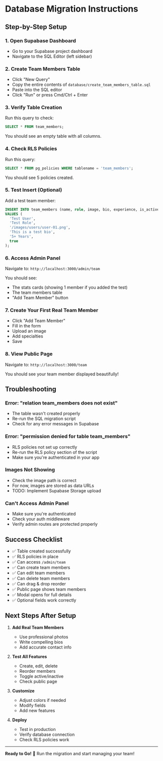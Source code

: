 # Database Migration Instructions

## Step-by-Step Setup

### 1. Open Supabase Dashboard

- Go to your Supabase project dashboard
- Navigate to the SQL Editor (left sidebar)

### 2. Create Team Members Table

- Click "New Query"
- Copy the entire contents of `database/create_team_members_table.sql`
- Paste into the SQL editor
- Click "Run" or press Cmd/Ctrl + Enter

### 3. Verify Table Creation

Run this query to check:

```sql
SELECT * FROM team_members;
```

You should see an empty table with all columns.

### 4. Check RLS Policies

Run this query:

```sql
SELECT * FROM pg_policies WHERE tablename = 'team_members';
```

You should see 5 policies created.

### 5. Test Insert (Optional)

Add a test team member:

```sql
INSERT INTO team_members (name, role, image, bio, experience, is_active)
VALUES (
  'Test User',
  'Test Role',
  '/images/users/user-01.png',
  'This is a test bio',
  '5+ Years',
  true
);
```

### 6. Access Admin Panel

Navigate to: `http://localhost:3000/admin/team`

You should see:

- The stats cards (showing 1 member if you added the test)
- The team members table
- "Add Team Member" button

### 7. Create Your First Real Team Member

- Click "Add Team Member"
- Fill in the form
- Upload an image
- Add specialties
- Save

### 8. View Public Page

Navigate to: `http://localhost:3000/team`

You should see your team member displayed beautifully!

## Troubleshooting

### Error: "relation team_members does not exist"

- The table wasn't created properly
- Re-run the SQL migration script
- Check for any error messages in Supabase

### Error: "permission denied for table team_members"

- RLS policies not set up correctly
- Re-run the RLS policy section of the script
- Make sure you're authenticated in your app

### Images Not Showing

- Check the image path is correct
- For now, images are stored as data URLs
- TODO: Implement Supabase Storage upload

### Can't Access Admin Panel

- Make sure you're authenticated
- Check your auth middleware
- Verify admin routes are protected properly

## Success Checklist

- ✅ Table created successfully
- ✅ RLS policies in place
- ✅ Can access `/admin/team`
- ✅ Can create team members
- ✅ Can edit team members
- ✅ Can delete team members
- ✅ Can drag & drop reorder
- ✅ Public page shows team members
- ✅ Modal opens for full details
- ✅ Optional fields work correctly

## Next Steps After Setup

1. **Add Real Team Members**

   - Use professional photos
   - Write compelling bios
   - Add accurate contact info

2. **Test All Features**

   - Create, edit, delete
   - Reorder members
   - Toggle active/inactive
   - Check public page

3. **Customize**

   - Adjust colors if needed
   - Modify fields
   - Add new features

4. **Deploy**
   - Test in production
   - Verify database connection
   - Check RLS policies work

---

**Ready to Go!** 🚀 Run the migration and start managing your team!
